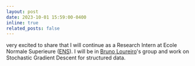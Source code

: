 ```yaml
---
layout: post
date: 2023-10-01 15:59:00-0400
inline: true
related_posts: false
---
```


very excited to share that I will continue as a Research Intern at Ecole Normale Superieure ([ENS](https://www.ens.psl.eu/)). I will be in [Bruno Loureiro](https://brloureiro.github.io/)'s group and work on Stochastic Gradient Descent for structured data. 